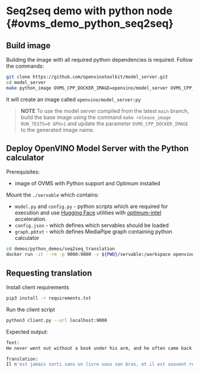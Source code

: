 # Seq2seq demo with python node {#ovms_demo_python_seq2seq}

## Build image

Building the image with all required python dependencies is required. Follow the commands:

```bash
git clone https://github.com/openvinotoolkit/model_server.git
cd model_server
make python_image OVMS_CPP_DOCKER_IMAGE=openvino/model_server OVMS_CPP_IMAGE_TAG=latest-gpu
```
It will create an image called `openvino/model_server:py`

> **NOTE** To use the model server compiled from the latest `main` branch, build the base image using the command `make release_image RUN_TESTS=0 GPU=1` and update the parameter `OVMS_CPP_DOCKER_IMAGE` to the generated image name.


## Deploy OpenVINO Model Server with the Python calculator
Prerequisites:
-  image of OVMS with Python support and Optimum installed

Mount the `./servable` which contains:
- `model.py` and `config.py` - python scripts which are required for execution and use [Hugging Face](https://huggingface.co/) utilities with [optimum-intel](https://github.com/huggingface/optimum-intel) acceleration.
- `config.json` - which defines which servables should be loaded
- `graph.pbtxt` - which defines MediaPipe graph containing python calculator

```bash
cd demos/python_demos/seq2seq_translation
docker run -it --rm -p 9000:9000 -v ${PWD}/servable:/workspace openvino/model_server:py --config_path /workspace/config.json --port 9000
```

## Requesting translation
Install client requirements

```bash
pip3 install -r requirements.txt 
```
Run the client script
```bash
python3 client.py --url localhost:9000
```

Expected output:
```bash
Text:
He never went out without a book under his arm, and he often came back with two.

Translation:
Il n'est jamais sorti sans un livre sous son bras, et il est souvent revenu avec deux.

```
